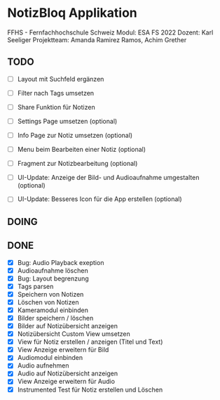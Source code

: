 # NotizBloq Applikation
FFHS - Fernfachhochschule Schweiz 
Modul: ESA FS 2022 
Dozent: Karl Seeliger 
Projektteam: Amanda Ramirez Ramos, Achim Grether


## TODO
- [ ] Layout mit Suchfeld ergänzen
- [ ] Filter nach Tags umsetzen
- [ ] Share Funktion für Notizen

- [ ] Settings Page umsetzen (optional)
- [ ] Info Page zur Notiz umsetzen (optional)
- [ ] Menu beim Bearbeiten einer Notiz (optional)
- [ ] Fragment zur Notizbearbeitung (optional)
- [ ] UI-Update: Anzeige der Bild- und Audioaufnahme umgestalten (optional)
- [ ] UI-Update: Besseres Icon für die App erstellen (optional)

## DOING


## DONE
- [x] Bug: Audio Playback exeption
- [x] Audioaufnahme löschen
- [x] Bug: Layout begrenzung
- [x] Tags parsen
- [x] Speichern von Notizen
- [x] Löschen von Notizen
- [x] Kameramodul einbinden
- [x] Bilder speichern / löschen
- [x] Bilder auf Notizübersicht anzeigen
- [x] Notizübersicht Custom View umsetzen
- [x] View für Notiz erstellen / anzeigen (Titel und Text)
- [x] View Anzeige erweitern für Bild
- [x] Audiomodul einbinden
- [x] Audio aufnehmen
- [x] Audio auf Notizübersicht anzeigen
- [x] View Anzeige erweitern für Audio
- [x] Instrumented Test für Notiz erstellen und Löschen